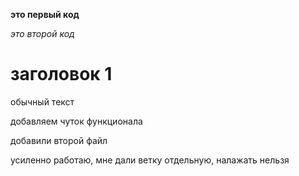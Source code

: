 **это первый код**

*это второй код*

# заголовок 1

обычный текст

добавляем чуток функционала

добавили второй файл

усиленно работаю, мне дали ветку отдельную, налажать нельзя


